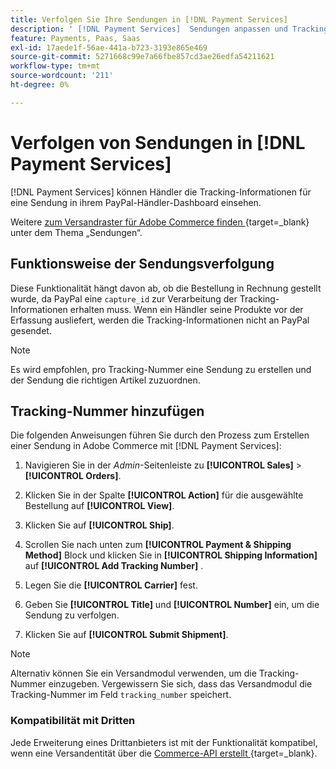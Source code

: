 ```yaml
---
title: Verfolgen Sie Ihre Sendungen in [!DNL Payment Services]
description: ' [!DNL Payment Services]  Sendungen anpassen und Tracking-Informationen im PayPal-Händler-Dashboard angezeigt.'
feature: Payments, Paas, Saas
exl-id: 17aede1f-56ae-441a-b723-3193e865e469
source-git-commit: 5271668c99e7a66fbe857cd3ae26edfa54211621
workflow-type: tm+mt
source-wordcount: '211'
ht-degree: 0%

---
```


# Verfolgen von Sendungen in [!DNL Payment Services]

[!DNL Payment Services] können Händler die Tracking-Informationen für eine Sendung in ihrem PayPal-Händler-Dashboard einsehen.

Weitere [&#x200B; zum Versandraster für Adobe Commerce finden &#x200B;](https://experienceleague.adobe.com/de/docs/commerce-admin/stores-sales/order-management/shipments){target=_blank} unter dem Thema „Sendungen“.

## Funktionsweise der Sendungsverfolgung

Diese Funktionalität hängt davon ab, ob die Bestellung in Rechnung gestellt wurde, da PayPal eine `capture_id` zur Verarbeitung der Tracking-Informationen erhalten muss. Wenn ein Händler seine Produkte vor der Erfassung ausliefert, werden die Tracking-Informationen nicht an PayPal gesendet.

>[!NOTE]
>
> Es wird empfohlen, pro Tracking-Nummer eine Sendung zu erstellen und der Sendung die richtigen Artikel zuzuordnen.

## Tracking-Nummer hinzufügen

Die folgenden Anweisungen führen Sie durch den Prozess zum Erstellen einer Sendung in Adobe Commerce mit [!DNL Payment Services]:

1. Navigieren Sie in der _Admin_-Seitenleiste zu **[!UICONTROL Sales]** > **[!UICONTROL Orders]**.

1. Klicken Sie in der Spalte **[!UICONTROL Action]** für die ausgewählte Bestellung auf **[!UICONTROL View]**.

1. Klicken Sie auf **[!UICONTROL Ship]**.

1. Scrollen Sie nach unten zum **[!UICONTROL Payment & Shipping Method]** Block und klicken Sie in **[!UICONTROL Shipping Information]** auf **[!UICONTROL Add Tracking Number]** .

1. Legen Sie die **[!UICONTROL Carrier]** fest.

1. Geben Sie **[!UICONTROL Title]** und **[!UICONTROL Number]** ein, um die Sendung zu verfolgen.

1. Klicken Sie auf **[!UICONTROL Submit Shipment]**.

>[!NOTE]
>
> Alternativ können Sie ein Versandmodul verwenden, um die Tracking-Nummer einzugeben. Vergewissern Sie sich, dass das Versandmodul die Tracking-Nummer im Feld `tracking_number` speichert.

### Kompatibilität mit Dritten

Jede Erweiterung eines Drittanbieters ist mit der Funktionalität kompatibel, wenn eine Versandentität über die [Commerce-API erstellt &#x200B;](https://developer.adobe.com/commerce/webapi/rest/attributes/#ShipmentRepositoryInterface){target=_blank}.
